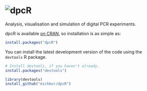 




![dpcR](https://github.com/michbur/dpcR/blob/master/vignettes/dpcR_logo.png)
====
Analysis, visualisation and simulation of digital PCR experiments.


dpcR is available [on CRAN](http://cran.r-project.org/web/packages/dpcR/), so installation is as simple as:

```R
install.packages("dpcR")
```

You can install the latest development version of the code using the `devtools` R package.

```R
# Install devtools, if you haven't already.
install.packages("devtools")

library(devtools)
install_github("michbur/dpcR")
```

